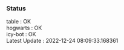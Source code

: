 ### Status


table : OK  
hogwarts : OK  
icy-bot : OK  
Latest Update : 2022-12-24 08:09:33.168361
